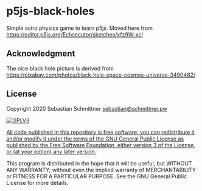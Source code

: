 # p5js-black-holes
Simple astro physics game to learn p5js. Moved here from https://editor.p5js.org/Echsecutor/sketches/xfz9W-xcl


## Acknowledgment

The nice black hole picture is derived from https://pixabay.com/photos/black-hole-space-cosmos-universe-3490482/

## License

Copyright 2020 Sebastian Schmittner <sebastian@schmittner.pw>

<a href="https://www.gnu.org/licenses/gpl-3.0.html">
<img alt="GPLV3" style="border-width:0" src="http://www.gnu.org/graphics/gplv3-127x51.png" /><br />

All code published in this repository is free software: you can redistribute it and/or modify
it under the terms of the GNU General Public License as published by
the Free Software Foundation, either version 3 of the License, or
(at your option) any later version.
</a>

This program is distributed in the hope that it will be useful,
but WITHOUT ANY WARRANTY; without even the implied warranty of
MERCHANTABILITY or FITNESS FOR A PARTICULAR PURPOSE.  See the
GNU General Public License for more details.
